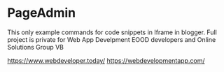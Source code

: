 # PageAdmin

This only example commands for code snippets in Iframe in blogger. 
Full project is private for Web App Develpment EOOD developers and Online Solutions Group VB 

<a href="https://www.webdeveloper.today/">https://www.webdeveloper.today/</a>
<a href="https://webdevelopmentapp.com/">https://webdevelopmentapp.com/</a>
